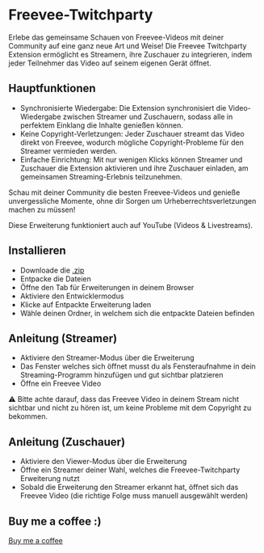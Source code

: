 # Freevee-Twitchparty

Erlebe das gemeinsame Schauen von Freevee-Videos mit deiner Community auf eine ganz neue Art und Weise! Die Freevee Twitchparty Extension ermöglicht es Streamern, ihre Zuschauer zu integrieren, indem jeder Teilnehmer das Video auf seinem eigenen Gerät öffnet.

## Hauptfunktionen

- Synchronisierte Wiedergabe: Die Extension synchronisiert die Video-Wiedergabe zwischen Streamer und Zuschauern, sodass alle in perfektem Einklang die Inhalte genießen können.
- Keine Copyright-Verletzungen: Jeder Zuschauer streamt das Video direkt von Freevee, wodurch mögliche Copyright-Probleme für den Streamer vermieden werden.
- Einfache Einrichtung: Mit nur wenigen Klicks können Streamer und Zuschauer die Extension aktivieren und ihre Zuschauer einladen, am gemeinsamen Streaming-Erlebnis teilzunehmen.

Schau mit deiner Community die besten Freevee-Videos und genieße unvergessliche Momente, ohne dir Sorgen um Urheberrechtsverletzungen machen zu müssen!

Diese Erweiterung funktioniert auch auf YouTube (Videos & Livestreams).

## Installieren

- Downloade die [.zip](https://github.com/WollowBergmann/Freevee-Twitchparty/archive/refs/heads/main.zip)
- Entpacke die Dateien
- Öffne den Tab für Erweiterungen in deinem Browser
- Aktiviere den Entwicklermodus
- Klicke auf Entpackte Erweiterung laden
- Wähle deinen Ordner, in welchem sich die entpackte Dateien befinden

## Anleitung (Streamer)

- Aktiviere den Streamer-Modus über die Erweiterung
- Das Fenster welches sich öffnet musst du als Fensteraufnahme in dein Streaming-Programm hinzufügen und gut sichtbar platzieren
- Öffne ein Freevee Video

⚠️ Bitte achte darauf, dass das Freevee Video in deinem Stream nicht sichtbar und nicht zu hören ist, um keine Probleme mit dem Copyright zu bekommen.

## Anleitung (Zuschauer)

- Aktiviere den Viewer-Modus über die Erweiterung
- Öffne ein Streamer deiner Wahl, welches die Freevee-Twitchparty Erweiterung nutzt
- Sobald die Erweiterung den Streamer erkannt hat, öffnet sich das Freevee Video (die richtige Folge muss manuell ausgewählt werden)

## Buy me a coffee :)

[Buy me a coffee](https://buymeacoffee.com/wollow_bergmann)
